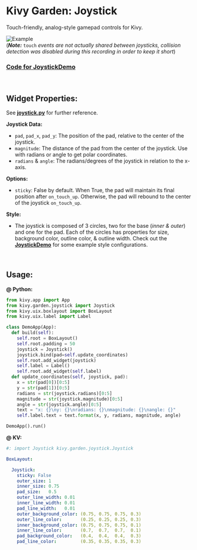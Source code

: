 # Kivy Garden: Joystick  

Touch-friendly, analog-style gamepad controls for Kivy.  

![Example](https://github.com/kivy-garden/garden.joystick/blob/master/example/JoystickDemo.gif?raw=true)  
(***Note:*** `touch` *events are not actually shared between joysticks, collision detection was disabled during this recording in order to keep it short*)

### [**Code for JoystickDemo**](https://github.com/kivy-garden/garden.joystick/tree/master/example)  

&nbsp;  

## Widget Properties:  

See [**joystick.py**](https://github.com/kivy-garden/garden.joystick/blob/master/joystick/joystick.py) for further reference.  

**Joystick Data:**  

- `pad`, `pad_x`, `pad_y`: The position of the pad, relative to the center of the joystick.  
- `magnitude`: The distance of the pad from the center of the joystick. Use with radians or angle to get polar coordinates.  
- `radians` & `angle`:  The radians/degrees of the joystick in relation to the x-axis.

**Options:**

- `sticky`: False by default. When True, the pad will maintain its final position after `on_touch_up`. Otherwise, the pad will rebound to the center of the joystick `on_touch_up`.

**Style:**  

* The joystick is composed of 3 circles, two for the base (*inner & outer*) and one for the pad. Each of the circles has properties for size, background color, outline color, & outline width. Check out the [**JoystickDemo**](https://github.com/kivy-garden/garden.joystick/tree/master/example) for some example style configurations.

&nbsp;  

## Usage:  

**@ Python:**  

``` python
from kivy.app import App
from kivy.garden.joystick import Joystick
from kivy.uix.boxlayout import BoxLayout
from kivy.uix.label import Label

class DemoApp(App):
  def build(self):
    self.root = BoxLayout()
    self.root.padding = 50
    joystick = Joystick()
    joystick.bind(pad=self.update_coordinates)
    self.root.add_widget(joystick)
    self.label = Label()
    self.root.add_widget(self.label)
  def update_coordinates(self, joystick, pad):
    x = str(pad[0])[0:5]
    y = str(pad[1])[0:5]
    radians = str(joystick.radians)[0:5]
    magnitude = str(joystick.magnitude)[0:5]
    angle = str(joystick.angle)[0:5]
    text = "x: {}\ny: {}\nradians: {}\nmagnitude: {}\nangle: {}"
    self.label.text = text.format(x, y, radians, magnitude, angle)

DemoApp().run()
```

**@ KV:**  

``` yaml
#: import Joystick kivy.garden.joystick.Joystick

BoxLayout:

  Joystick:
    sticky: False
    outer_size: 1
    inner_size: 0.75
    pad_size:   0.5
    outer_line_width: 0.01
    inner_line_width: 0.01
    pad_line_width:   0.01
    outer_background_color: (0.75, 0.75, 0.75, 0.3)
    outer_line_color:       (0.25, 0.25, 0.25, 0.3)
    inner_background_color: (0.75, 0.75, 0.75, 0.1)
    inner_line_color:       (0.7,  0.7,  0.7,  0.1)
    pad_background_color:   (0.4,  0.4,  0.4,  0.3)
    pad_line_color:         (0.35, 0.35, 0.35, 0.3)
```
